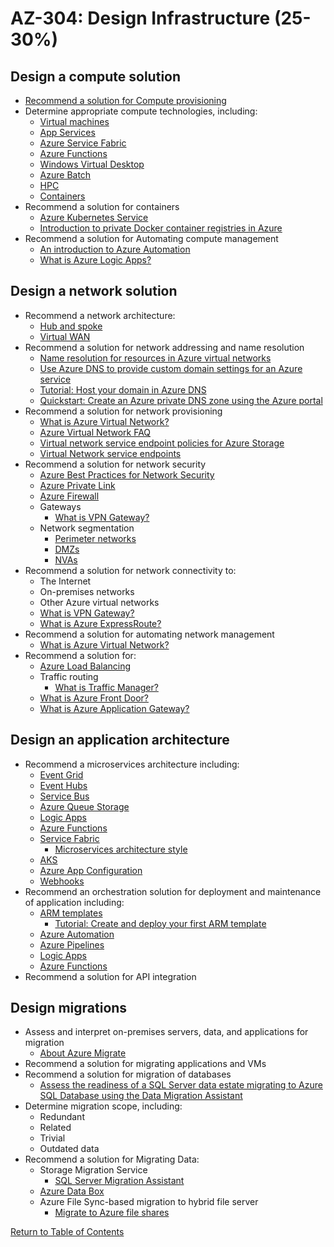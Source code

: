 # AZ-304: Design Infrastructure (25-30%)

## Design a compute solution
- [Recommend a solution for Compute provisioning](https://docs.microsoft.com/en-us/azure/architecture/guide/technology-choices/compute-decision-tree)
- Determine appropriate compute technologies, including:
  - [Virtual machines](https://docs.microsoft.com/en-us/azure/virtual-machines)
  - [App Services](https://docs.microsoft.com/en-us/azure/app-service)
  - [Azure Service Fabric](https://docs.microsoft.com/en-us/azure/service-fabric/service-fabric-overview)
  - [Azure Functions](https://docs.microsoft.com/en-us/azure/azure-functions/functions-overview)
  - [Windows Virtual Desktop](https://docs.microsoft.com/en-us/azure/virtual-desktop/overview)
  - [Azure Batch](https://docs.microsoft.com/en-us/azure/batch/batch-technical-overview)
  - [HPC](https://azure.microsoft.com/en-us/solutions/high-performance-computing/)
  - [Containers](https://docs.microsoft.com/en-us/azure/container-instances/container-instances-overview)
- Recommend a solution for containers
  - [Azure Kubernetes Service](https://docs.microsoft.com/en-us/azure/aks/intro-kubernetes)
  - [Introduction to private Docker container registries in Azure](https://docs.microsoft.com/en-us/azure/container-registry/container-registry-intro)
- Recommend a solution for Automating compute management
  - [An introduction to Azure Automation](https://docs.microsoft.com/en-us/azure/automation/automation-intro)
  - [What is Azure Logic Apps?](https://docs.microsoft.com/en-us/azure/logic-apps/logic-apps-overview)

## Design a network solution
- Recommend a network architecture:
  - [Hub and spoke](https://docs.microsoft.com/en-us/azure/architecture/reference-architectures/hybrid-networking/hub-spoke?tabs=cli)
  - [Virtual WAN](https://docs.microsoft.com/en-us/azure/virtual-wan/virtual-wan-about)
- Recommend a solution for network addressing and name resolution
  - [Name resolution for resources in Azure virtual networks](https://docs.microsoft.com/en-us/azure/virtual-network/virtual-networks-name-resolution-for-vms-and-role-instances)
  - [Use Azure DNS to provide custom domain settings for an Azure service](https://docs.microsoft.com/en-us/azure/dns/dns-custom-domain)
  - [Tutorial: Host your domain in Azure DNS](https://docs.microsoft.com/en-us/azure/dns/dns-delegate-domain-azure-dns)
  - [Quickstart: Create an Azure private DNS zone using the Azure portal](https://docs.microsoft.com/en-us/azure/dns/private-dns-getstarted-portal)
- Recommend a solution for network provisioning
  - [What is Azure Virtual Network?](https://docs.microsoft.com/en-us/azure/virtual-network/virtual-networks-overview)
  - [Azure Virtual Network FAQ](https://docs.microsoft.com/en-us/azure/virtual-network/virtual-networks-faq)
  - [Virtual network service endpoint policies for Azure Storage](https://docs.microsoft.com/en-us/azure/virtual-network/virtual-network-service-endpoint-policies-overview)
  - [Virtual Network service endpoints](https://docs.microsoft.com/en-us/azure/virtual-network/virtual-network-service-endpoints-overview)
- Recommend a solution for network security
  - [Azure Best Practices for Network Security](https://docs.microsoft.com/en-us/azure/security/fundamentals/network-best-practices)
  - [Azure Private Link](https://docs.microsoft.com/en-us/azure/private-link/private-link-overview)
  - [Azure Firewall](https://docs.microsoft.com/en-us/azure/firewall/overview)
  - Gateways
    - [What is VPN Gateway?](https://docs.microsoft.com/en-us/azure/vpn-gateway/vpn-gateway-about-vpngateways)
  - Network segmentation
    - [Perimeter networks](https://docs.microsoft.com/en-us/azure/cloud-adoption-framework/ready/azure-best-practices/perimeter-networks)
    - [DMZs](https://docs.microsoft.com/en-us/azure/cloud-adoption-framework/decision-guides/software-defined-network/cloud-dmz)
    - [NVAs](https://docs.microsoft.com/en-us/azure/architecture/reference-architectures/dmz/nva-ha)
- Recommend a solution for network connectivity to:
  - The Internet
  - On-premises networks
  - Other Azure virtual networks
  - [What is VPN Gateway?](https://docs.microsoft.com/en-us/azure/vpn-gateway/vpn-gateway-about-vpngateways)
  - [What is Azure ExpressRoute?](https://docs.microsoft.com/en-us/azure/expressroute/expressroute-introduction)
- Recommend a solution for automating network management
  - [What is Azure Virtual Network?](https://docs.microsoft.com/en-us/azure/virtual-network/virtual-networks-overview)
- Recommend a solution for:
  - [Azure Load Balancing](https://docs.microsoft.com/en-us/azure/architecture/guide/technology-choices/load-balancing-overview)
  - Traffic routing
    - [What is Traffic Manager?](https://docs.microsoft.com/en-us/azure/traffic-manager/traffic-manager-overview)
  - [What is Azure Front Door?](https://docs.microsoft.com/en-us/azure/frontdoor/front-door-overview)
  - [What is Azure Application Gateway?](https://docs.microsoft.com/en-us/azure/application-gateway/overview)

## Design an application architecture
- Recommend a microservices architecture including:
  - [Event Grid](https://docs.microsoft.com/en-us/azure/event-grid/overview)
  - [Event Hubs](https://docs.microsoft.com/en-us/azure/event-hubs/event-hubs-about)
  - [Service Bus](https://docs.microsoft.com/en-us/azure/service-bus-messaging/service-bus-messaging-overview)
  - [Azure Queue Storage](https://docs.microsoft.com/en-us/azure/storage/queues/storage-queues-introduction)
  - [Logic Apps](https://docs.microsoft.com/en-us/azure/logic-apps/logic-apps-overview)
  - [Azure Functions](https://docs.microsoft.com/en-us/azure/azure-functions/functions-overview)
  - [Service Fabric](https://docs.microsoft.com/en-us/azure/service-fabric/service-fabric-overview)
    - [Microservices architecture style](https://docs.microsoft.com/en-us/azure/architecture/guide/architecture-styles/microservices)
  - [AKS](https://azure.microsoft.com/en-ca/services/kubernetes-service)
  - [Azure App Configuration]()
  - [Webhooks](https://docs.microsoft.com/en-us/azure/automation/automation-webhooks)
- Recommend an orchestration solution for deployment and maintenance of application including:
  - [ARM templates](https://docs.microsoft.com/en-us/azure/azure-resource-manager/templates/overview)
    - [Tutorial: Create and deploy your first ARM template](https://docs.microsoft.com/en-us/azure/azure-resource-manager/templates/template-tutorial-create-first-template)
  - [Azure Automation]()
  - [Azure Pipelines]()
  - [Logic Apps](https://docs.microsoft.com/en-us/azure/logic-apps/logic-apps-overview)
  - [Azure Functions](https://docs.microsoft.com/en-us/azure/azure-functions/functions-overview)
- Recommend a solution for API integration

## Design migrations
- Assess and interpret on-premises servers, data, and applications for migration
  - [About Azure Migrate](https://docs.microsoft.com/en-us/azure/migrate/migrate-services-overview)
- Recommend a solution for migrating applications and VMs
- Recommend a solution for migration of databases
  - [Assess the readiness of a SQL Server data estate migrating to Azure SQL Database using the Data Migration Assistant](https://docs.microsoft.com/en-us/sql/dma/dma-assess-sql-data-estate-to-sqldb)
- Determine migration scope, including:
  - Redundant
  - Related
  - Trivial
  - Outdated data
- Recommend a solution for Migrating Data:
  - Storage Migration Service
    - [SQL Server Migration Assistant](https://docs.microsoft.com/en-us/sql/ssma/sql-server-migration-assistant)
  - [Azure Data Box](https://docs.microsoft.com/en-us/azure/databox/data-box-overview)
  - Azure File Sync-based migration to hybrid file server
    - [Migrate to Azure file shares](https://docs.microsoft.com/en-us/azure/storage/files/storage-files-migration-overview)

[Return to Table of Contents](README.md)

